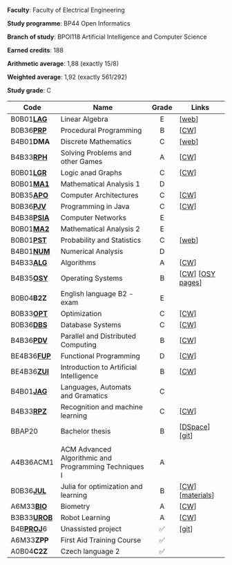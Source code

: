 **Faculty**: Faculty of Electrical Engineering​

**Study programme**:​ BP44 Open Informatics​

**Branch of study**: BPOI118 Artificial Intelligence and Computer Science

**Earned credits**: 188

**Arithmetic average**: 1,88 (exactly 15/8)​

**Weighted average**:​ 1,92 (exactly 561/292)​

**Study grade**: C



| Code                                                                          | Name​                                                  | Grade | Links                                                                                                                                                    |
| ----------------------------------------------------------------------------- | ------------------------------------------------------ | :---: | -------------------------------------------------------------------------------------------------------------------------------------------------------- |
| B0B01[**LAG**](LAG)                                                           | Linear Algebra​                                        |   E   | [[web](https://math.fel.cvut.cz/en/people/velebil/teaching/b0b01lag.html)]                                                                               |
| B0B36[**PRP**​](PRP)                                                          | Procedural Programming​                                |   B   | [[CW](https://cw.fel.cvut.cz/b211/courses/b0b36prp/start)]                                                                                               |
| B4B01**DMA**​                                                                 | Discrete Mathematics​                                  |   C   | [[web](https://math.fel.cvut.cz/cz/lide/habala/teaching/dma.html)]                                                                                       |
| B4B33[**RPH**](RPH)​                                                          | ​Solving Problems and other Games​                     |   A   | [[CW](https://cw.fel.cvut.cz/b211/courses/b4b33rph/start)]                                                                                               |
| B0B01[**LGR**](LGR)​                                                          | Logic anad Graphs​                                     |   C   | [[CW](https://cw.fel.cvut.cz/b212/courses/b0b01lgr/start)]                                                                                               |
| B0B01[**MA1**](MA1)​                                                          | Mathematical Analysis 1​                               |   D   |                                                                                                                                                          |
| B0B35[**APO**](APO)​                                                          | Computer Architectures​                                |   C   | [[CW](https://cw.fel.cvut.cz/b212/courses/b35apo/start)]                                                                                                 |
| B0B36[**PJV**](PJV)​                                                          | Programming in Java​                                   |   C   | [[CW](https://cw.fel.cvut.cz/b212/courses/b0b36pjv/start)]                                                                                               |
| B4B38[**PSIA**](PSIA)​                                                        | Computer Networks​                                     |   E   |                                                                                                                                                          |
| B0B01[**MA2**​](MA2)                                                          | Mathematical Analysis 2​                               |   E   |                                                                                                                                                          |
| B0B01[**PST**​](PST)                                                          | ​Probability and Statistics​                           |   C   | [[web](https://math.fel.cvut.cz/en/people/heliskat/01pst2.html)]                                                                                         |
| B4B01[**NUM**​](NUM)                                                          | Numerical Analysis​                                    |   D   |                                                                                                                                                          |
| B4B33[**ALG**​](ALG)                                                          | Algorithms​                                            |   A   | [[CW](https://cw.fel.cvut.cz/b231/courses/b4b33alg/start)]                                                                                               |
| B4B35[**OSY**](OSY)​                                                          | Operating Systems​                                     |   B   | [[CW](https://cw.fel.cvut.cz/b231/courses/b4b35osy/start)] [[OSY pages](https://osy.pages.fel.cvut.cz/docs/cviceni/)]                                    |
| B0B04**B2Z**​                                                                 | English language B2 - exam​                            |   E   |                                                                                                                                                          |
| B0B33[**OPT**](OPT)​                                                          | Optimization​                                          |   C   | [[CW](https://cw.fel.cvut.cz/b222/courses/b0b33opt/start)]                                                                                               |
| B0B36[**DBS**​](https://github.com/ezvezdov/DBS_project)                      | Database Systems​                                      |   C   | [[CW](https://cw.fel.cvut.cz/b222/courses/b0b36dbs/start)]                                                                                               |
| B4B36[**PDV**​](PDV)                                                          | Parallel and Distributed Computing​                    |   B   | [[CW](https://cw.fel.cvut.cz/b222/courses/b4b36pdv/start)]                                                                                               |
| BE4B36[**FUP**](FUP)​                                                         | Functional Programming​                                |   D   | [[CW](https://cw.fel.cvut.cz/b222/courses/fup/start)]                                                                                                    |
| BE4B36[**ZUI**](ZUI)​                                                         | Introduction to Artificial Intelligence​               |   B   | [[CW](https://cw.fel.cvut.cz/b222/courses/zui/start)]                                                                                                    |
| B4B01[**JAG**​](JAG)                                                          | Languages, Automats and Gramatics​                     |   C   |                                                                                                                                                          |
| B4B33[**RPZ**​](RPZ)                                                          | Recognition and machine learning​                      |   C   | [[CW](https://cw.fel.cvut.cz/b231/courses/b4b33rpz/start)]                                                                                               |
| BBAP20​                                                                       | Bachelor thesis​                                       |   B   | [[DSpace](https://dspace.cvut.cz/handle/10467/115109)] [[git](https://github.com/ezvezdov/bachelor_thesis)]                                              |
|                                                                               |                                                        |       |                                                                                                                                                          |
| A4B36ACM1​                                                                    | ACM Advanced Algorithmic and Programming​ Techniques I |   A   |                                                                                                                                                          |
| B0B36[**JUL**](JUL)​                                                          | Julia for optimization and learning​                   |   B   | [[CW](https://cw.fel.cvut.cz/b231/courses/b0b36jul/start)] [[materials](https://juliateachingctu.github.io/Julia-for-Optimization-and-Learning/stable/)] |
| A6M33[**BIO**](BIO)​                                                          | Biometry                                               |   A   | [[CW](https://cw.fel.cvut.cz/b231/courses/a6m33bio/start)]                                                                                               |
| B3B33[**UROB**​](UROB)                                                        | Robot Learning​                                        |   A   | [[CW](https://cw.fel.cvut.cz/b231/courses/b3b33urob/start)]                                                                                              |
| B4B[**PROJ**](https://github.com/ezvezdov/Multilingual-semantic-similarity)6​ | Unassisted project​                                    |   ✅   | [[git](https://github.com/ezvezdov/Multilingual-semantic-similarity)]                                                                                    |
| A6M33**ZPP**​                                                                 | First Aid Training Course​                             |   ✅   |                                                                                                                                                          |
| A0B04**C2Z**​                                                                 | Czech language 2​                                      |   ✅   |                                                                                                                                                          |
